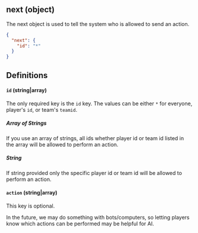 ## **next** (object)

The next object is used to tell the system who is allowed to send an action.

```json
{
  "next": {
    "id": "*"
  }
}
```

## Definitions

#### **`id`** (string|array)

The only required key is the `id` key. The values can be either `*` for everyone, player's `id`, or team's `teamid`. 

##### Array of Strings

If you use an array of strings, all ids whether player id or team id listed in the array will be allowed to perform an action.

##### String

If string provided only the specific player id or team id will be allowed to perform an action.

#### **`action`** (string|array) 

This key is optional.

In the future, we may do something with bots/computers, so letting players know which actions can be performed may be helpful for AI.

